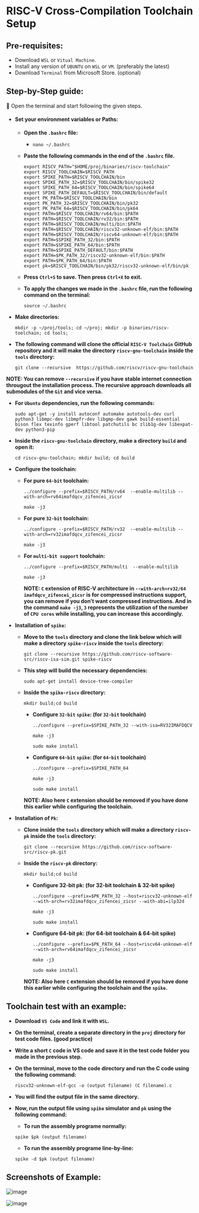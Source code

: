 RISC-V Cross-Compilation Toolchain Setup
========================================

Pre-requisites:
---------------

* Download `WSL` or `Vitual Machine`.
* Install any version of `UBUNTU` on `WSL` or `VM`. (preferably the latest)
* Download `Terminal` from Microsoft Store. (optional)

Step-by-Step guide:
-------------------
	Open the terminal and start following the given steps.
+ #### Set your environment variables or Paths:
  
  - **Open the `.bashrc` file:**
    
    * ```shell
      nano ~/.bashrc
  - **Paste the following commands in the end of the `.bashrc` file.**
    
       ``` shell
       export RISCV_PATH="$HOME/proj/binaries/riscv-toolchain"
       export RISCV_TOOLCHAIN=$RISCV_PATH
       export SPIKE_PATH=$RISCV_TOOLCHAIN/bin
       export SPIKE_PATH_32=$RISCV_TOOLCHAIN/bin/spike32
       export SPIKE_PATH_64=$RISCV_TOOLCHAIN/bin/spike64
       export SPIKE_PATH_DEFAULT=$RISCV_TOOLCHAIN/bin/default
       export PK_PATH=$RISCV_TOOLCHAIN/bin
       export PK_PATH_32=$RISCV_TOOLCHAIN/bin/pk32
       export PK_PATH_64=$RISCV_TOOLCHAIN/bin/pk64
       export PATH=$RISCV_TOOLCHAIN/rv64/bin:$PATH
       export PATH=$RISCV_TOOLCHAIN/rv32/bin:$PATH
       export PATH=$RISCV_TOOLCHAIN/multi/bin:$PATH
       export PATH=$RISCV_TOOLCHAIN/riscv32-unknown-elf/bin:$PATH
       export PATH=$RISCV_TOOLCHAIN/riscv64-unknown-elf/bin:$PATH
       export PATH=$SPIKE_PATH_32/bin:$PATH
       export PATH=$SPIKE_PATH_64/bin:$PATH
       export PATH=$SPIKE_PATH_DEFAULT/bin:$PATH
       export PATH=$PK_PATH_32/riscv32-unknown-elf/bin:$PATH
       export PATH=$PK_PATH_64/bin:$PATH
       export pk=$RISCV_TOOLCHAIN/bin/pk32/riscv32-unknown-elf/bin/pk 
       ```

  - **Press `Ctrl+S` to save. Then press `Ctrl+X` to exit.**
    
  - **To apply the changes we made in the `.bashrc` file, run the following command on the terminal:**
    
    ``` shell
    source ~/.bashrc

+ **Make directories:**
  
  ``` shell
  mkdir -p ~/proj/tools; cd ~/proj; mkdir -p binaries/riscv-toolchain; cd tools;

+ **The following command will clone the official `RISC-V Toolchain` GitHub repository and it will make the directory `riscv-gnu-toolchain` inside the `tools` directory:**
  
  ``` shell
  git clone --recursive  https://github.com/riscv/riscv-gnu-toolchain
**NOTE: You can remove `--recursive` if you have stable internet connection througout the installation process. The recursive approach downloads all submodules of the `Git` and vice versa.**


+ **For `Ubuntu` dependencies, run the following commands:**
  
  ``` shell
  sudo apt-get -y install autoconf automake autotools-dev curl python3 libmpc-dev libmpfr-dev libgmp-dev gawk build-essential bison flex texinfo gperf libtool patchutils bc zlib1g-dev libexpat-dev python3-pip

+ **Inside the `riscv-gnu-toolchain` directory, make a directory `build` and open it:**
  
  ``` shell
  cd riscv-gnu-toolchain; mkdir build; cd build
  
+ **Configure the toolchain:**
  
  - **For pure `64-bit` toolchain:**
    
    ``` shell
    ../configure --prefix=$RISCV_PATH/rv64  --enable-multilib --with-arch=rv64imafdqcv_zifencei_zicsr
    ```
    ``` shell
    make -j3
    
  - **For pure `32-bit` toolchain:**
    
    ``` shell
    ../configure --prefix=$RISCV_PATH/rv32  --enable-multilib --with-arch=rv32imafdqcv_zifencei_zicsr
    ```
    ``` shell
    make -j3
    
  - **For `multi-bit support` toolchain:**
    
    ``` shell
    ../configure --prefix=$RISCV_PATH/multi  --enable-multilib
    ```
    ``` shell
    make -j3
    ```
    
    **NOTE: `C` extension of RISC-V architecture in `--with-arch=rv32/64 imafdqcv_zifencei_zicsr` is for compressed instructions support, you can remove if you don’t want compressed instructions. And in the command `make -j3`, `3` represents the utilization of the number of `CPU cores` while installing, you can increase this accordingly.**

+ **Installation of `spike`:**
  
  - **Move to the `tools` directory and clone the link below which will make a directory `spike-riscv` inside the `tools` directory:**
    
    ``` shell
    git clone --recursive https://github.com/riscv-software-src/riscv-isa-sim.git spike-riscv
  - **This step will build the necessary dependencies:**
    
    ``` shell
    sudo apt-get install device-tree-compiler
  - **Inside the `spike-riscv` directory:**
    
    ``` shell
    mkdir build;cd build
    ```
    
    * **Configure `32-bit` `spike`: (for `32-bit` toolchain)**
      
      ``` shell
      ../configure --prefix=$SPIKE_PATH_32 --with-isa=RV32IMAFDQCV
      ```
      
      ``` shell
      make -j3
      ```
      
      ``` shell
      sudo make install

    * **Configure `64-bit` `spike`: (for `64-bit` toolchain)**
      
      ``` shell
      ../configure --prefix=$SPIKE_PATH_64
      ```
      
      ``` shell
      make -j3
      ```
   
      ``` shell
      sudo make install
      
    **NOTE: Also here `C` extension should be removed if you have done this earlier while configuring the toolchain.**

+ **Installation of `Pk`:**

  - **Clone inside the `tools` directory which will make a directory `riscv-pk` inside the `tools` directory:**
    
    ``` shell
    git clone --recursive https://github.com/riscv-software-src/riscv-pk.git

  - **Inside the `riscv-pk` directory:**

    ``` shell
    mkdir build;cd build
    ```
    
    * **Configure 32-bit pk: (for 32-bit toolchain & 32-bit spike)**
      
      ``` shell
      ../configure --prefix=$PK_PATH_32 --host=riscv32-unknown-elf --with-arch=rv32imafdqcv_zifencei_zicsr --with-abi=ilp32d
      ```

      ``` shell
      make -j3
      ```

      ``` shell
      sudo make install

    * **Configure 64-bit pk: (for 64-bit toolchain & 64-bit spike)**

      ``` shell
      ../configure --prefix=$PK_PATH_64 --host=riscv64-unknown-elf --with-arch=rv64imafdqcv_zifencei_zicsr
      ```
   
      ``` shell
      make -j3
      ```
   
      ``` shell
      sudo make install
    **NOTE: Also here `C` extension should be removed if you have done this earlier while configuring the toolchain and the `spike`.**

Toolchain test with an example:
-------------------------------

+ **Download `VS Code` and link it with `WSL`.**

+ **On the terminal, create a separate directory in the `proj` directory for test code files. (good practice)**

+ **Write a short `C` code in VS code and save it in the test code folder you made in the previous step.**

+ **On the terminal, move to the code directory and run the C code using the following command:**

  ``` shell
  riscv32-unknown-elf-gcc -o (output filename) (C filename).c
  
+ **You will find the output file in the same directory.**

+ **Now, run the output file using `spike` simulator and `pk` using the following command:**
  - **To run the assembly programe normally:**
    
  ``` shell
  spike $pk (output filename)
  ```
  - **To run the assembly programe line-by-line:**
    
  ``` shell
  spike -d $pk (output filename)

Screenshots of Example:
-----------------------

![image](https://github.com/muhammadnadeem7833/RISC-V-VPU/assets/124807084/4cb2fa6f-7dbc-4617-8d16-610cacad045d)

![image](https://github.com/muhammadnadeem7833/RISC-V-VPU/assets/124807084/71afd9ed-ef08-477a-b445-0648b80e788b)
